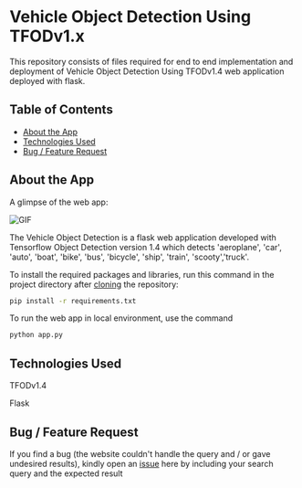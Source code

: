 # Vehicle Object Detection Using TFODv1.x


This repository consists of files required for end to end implementation and deployment of Vehicle Object Detection Using TFODv1.4 web application deployed with flask.

## Table of Contents
  * [About the App](#about-the-app)
  * [Technologies Used](#technologies-used)
  * [Bug / Feature Request](#bug---feature-request)


## About the App

A glimpse of the web app:

![GIF](readme_resources/vehicle.gif)

The  Vehicle Object Detection is a flask web application developed with Tensorflow Object Detection version 1.4 which detects 'aeroplane', 'car', 'auto', 'boat', 'bike', 'bus', 'bicycle', 'ship', 'train', 'scooty','truck'.

To install the required packages and libraries, run this command in the project directory after [cloning]() the repository:
```bash
pip install -r requirements.txt
```
To run the web app in local environment, use the command
```bash
python app.py
```

## Technologies Used

   TFODv1.4

   Flask

## Bug / Feature Request

If you find a bug (the website couldn't handle the query and / or gave undesired results), kindly open an [issue](/issues) here by including your search query and the expected result

